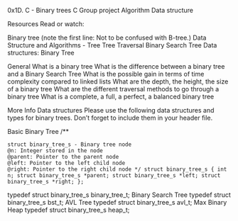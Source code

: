 0x1D. C - Binary trees C Group project Algorithm Data structure

Resources Read or watch:

Binary tree (note the first line: Not to be confused with B-tree.) Data Structure and Algorithms - Tree Tree Traversal Binary Search Tree Data structures: Binary Tree

General What is a binary tree What is the difference between a binary tree and a Binary Search Tree What is the possible gain in terms of time complexity compared to linked lists What are the depth, the height, the size of a binary tree What are the different traversal methods to go through a binary tree What is a complete, a full, a perfect, a balanced binary tree

More Info Data structures Please use the following data structures and types for binary trees. Don’t forget to include them in your header file.

Basic Binary Tree /**

    struct binary_tree_s - Binary tree node
    @n: Integer stored in the node
    @parent: Pointer to the parent node
    @left: Pointer to the left child node
    @right: Pointer to the right child node */ struct binary_tree_s { int n; struct binary_tree_s *parent; struct binary_tree_s *left; struct binary_tree_s *right; };

typedef struct binary_tree_s binary_tree_t; Binary Search Tree typedef struct binary_tree_s bst_t; AVL Tree typedef struct binary_tree_s avl_t; Max Binary Heap typedef struct binary_tree_s heap_t;
